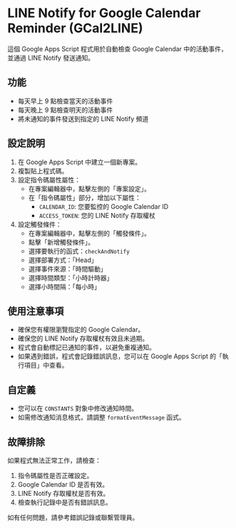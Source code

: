 # LINE Notify for Google Calendar Reminder (GCal2LINE)

這個 Google Apps Script 程式用於自動檢查 Google Calendar 中的活動事件，並通過 LINE Notify 發送通知。

## 功能

- 每天早上 9 點檢查當天的活動事件
- 每天晚上 9 點檢查明天的活動事件
- 將未通知的事件發送到指定的 LINE Notify 頻道

## 設定說明

1. 在 Google Apps Script 中建立一個新專案。
2. 複製貼上程式碼。
3. 設定指令碼屬性屬性：
   - 在專案編輯器中，點擊左側的「專案設定」。
   - 在「指令碼屬性」部分，增加以下屬性：
     - `CALENDAR_ID`: 您要監控的 Google Calendar ID
     - `ACCESS_TOKEN`: 您的 LINE Notify 存取權杖
4. 設定觸發條件：
   - 在專案編輯器中，點擊左側的「觸發條件」。
   - 點擊「新增觸發條件」。
   - 選擇要執行的函式：`checkAndNotify`
   - 選擇部署方式：「Head」
   - 選擇事件來源：「時間驅動」
   - 選擇時間類型：「小時計時器」
   - 選擇小時間隔：「每小時」

## 使用注意事項

- 確保您有權限瀏覽指定的 Google Calendar。
- 確保您的 LINE Notify 存取權杖有效且未過期。
- 程式會自動標記已通知的事件，以避免重複通知。
- 如果遇到錯誤，程式會記錄錯誤訊息，您可以在 Google Apps Script 的「執行項目」中查看。

## 自定義

- 您可以在 `CONSTANTS` 對象中修改通知時間。
- 如需修改通知消息格式，請調整 `formatEventMessage` 函式。

## 故障排除

如果程式無法正常工作，請檢查：
1. 指令碼屬性是否正確設定。
2. Google Calendar ID 是否有效。
3. LINE Notify 存取權杖是否有效。
4. 檢查執行記錄中是否有錯誤訊息。

如有任何問題，請參考錯誤記錄或聯繫管理員。